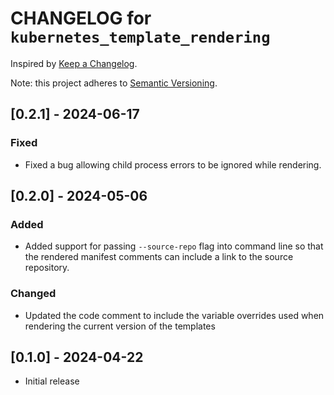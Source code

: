 # CHANGELOG for `kubernetes_template_rendering`

Inspired by [Keep a Changelog](https://keepachangelog.com/en/1.0.0/).

Note: this project adheres to [Semantic Versioning](https://semver.org/spec/v2.0.0.html).

## [0.2.1] - 2024-06-17
### Fixed
- Fixed a bug allowing child process errors to be ignored while rendering.

## [0.2.0] - 2024-05-06
### Added
- Added support for passing `--source-repo` flag into command line so that the rendered manifest comments can include a link to the source repository.

### Changed
- Updated the code comment to include the variable overrides used when rendering the current version of the templates

## [0.1.0] - 2024-04-22

- Initial release

